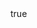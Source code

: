 ---
id: '62'
type: positions
slug: solano-county-children-and-families-commission-5
label: Member
role:
position:
post_id:
start_date:
end_date:
contact_type:
contact_label:
link_url:
link_note:
compensated:
created_at: '2017-03-05T01:59:52.795Z'
updated_at: '2021-06-02T03:23:19.540Z'
body:
  data:
    id: '13'
    type: bodies
person:
  data:
    id: '52'
    type: people

layout: position
---